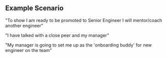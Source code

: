 ##  Example Scenario

<p class="fragment">"To show I am ready to be promoted to Senior Engineer I will mentor/coach another engineer"</p>
<p class="fragment">"I have talked with a close peer and my manager"</p>
<p class="fragment">"My manager is going to set me up as the 'onboarding buddy' for new engineer on the team"</p>

